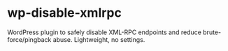 # wp-disable-xmlrpc
WordPress plugin to safely disable XML-RPC endpoints and reduce brute-force/pingback abuse. Lightweight, no settings.
